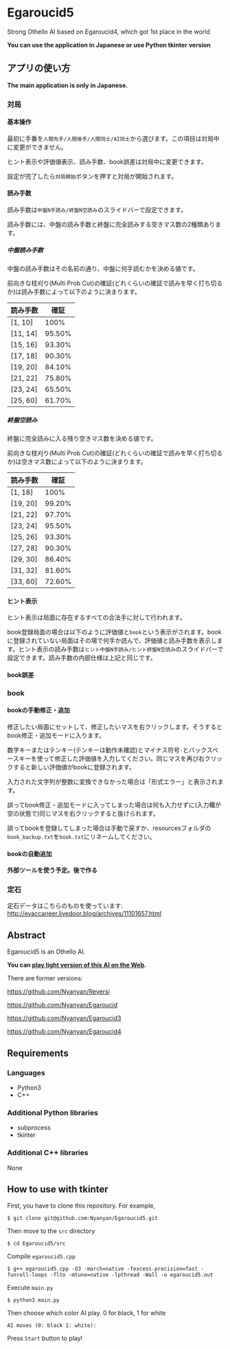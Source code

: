 # Egaroucid5
Strong Othello AI based on Egaroucid4, which got 1st place in the world

**You can use the application in Japanese or use Python tkinter version**



## アプリの使い方

**The main application is only in Japanese.**

### 対局

#### 基本操作

最初に手番を```人間先手/人間後手/人間同士/AI同士```から選びます。この項目は対局中に変更ができません。

ヒント表示や評価値表示、読み手数、book誤差は対局中に変更できます。

設定が完了したら```対局開始```ボタンを押すと対局が開始されます。



#### 読み手数

読み手数は```中盤N手読み/終盤N空読み```のスライドバーで設定できます。

読み手数には、中盤の読み手数と終盤に完全読みする空きマス数の2種類あります。

##### 中盤読み手数

中盤の読み手数はその名前の通り、中盤に何手読むかを決める値です。

前向きな枝刈り(Multi Prob Cut)の確証(どれくらいの確証で読みを早く打ち切るか)は読み手数によって以下のように決まります。

| 読み手数 | 確証   |
| -------- | ------ |
| [1, 10]  | 100%   |
| [11, 14] | 95.50% |
| [15, 16] | 93.30% |
| [17, 18] | 90.30% |
| [19, 20] | 84.10% |
| [21, 22] | 75.80% |
| [23, 24] | 65.50% |
| [25, 60] | 61.70% |

##### 終盤空読み

終盤に完全読みに入る残り空きマス数を決める値です。

前向きな枝刈り(Multi Prob Cut)の確証(どれくらいの確証で読みを早く打ち切るか)は空きマス数によって以下のように決まります。

| 読み手数 | 確証   |
| -------- | ------ |
| [1, 18]  | 100%   |
| [19, 20] | 99.20% |
| [21, 22] | 97.70% |
| [23, 24] | 95.50% |
| [25, 26] | 93.30% |
| [27, 28] | 90.30% |
| [29, 30] | 86.40% |
| [31, 32] | 81.60% |
| [33, 60] | 72.60% |



#### ヒント表示

ヒント表示は局面に存在するすべての合法手に対して行われます。

book登録局面の場合は以下のように評価値と```book```という表示がされます。bookに登録されていない局面はその場で何手か読んで、評価値と読み手数を表示します。ヒント表示の読み手数は```ヒント中盤N手読み/ヒント終盤N空読み```のスライドバーで設定できます。読み手数の内部仕様は上記と同じです。



#### book誤差







### book

#### bookの手動修正・追加

修正したい局面にセットして、修正したいマスを右クリックします。そうするとbook修正・追加モードに入ります。

数字キーまたはテンキー(テンキーは動作未確認)とマイナス符号```-```とバックスペースキーを使って修正した評価値を入力してください。同じマスを再び右クリックすると新しい評価値がbookに登録されます。

入力された文字列が整数に変換できなかった場合は「形式エラー」と表示されます。

誤ってbook修正・追加モードに入ってしまった場合は何も入力せずに(入力欄が空の状態で)同じマスを右クリックすると抜けられます。

誤ってbookを登録してしまった場合は手動で戻すか、resourcesフォルダの```book_backup.txt```を```book.txt```にリネームしてください。

#### bookの自動追加

**外部ツールを使う予定。後で作る**



### 定石

定石データはこちらのものを使っています: http://evaccaneer.livedoor.blog/archives/11101657.html



## Abstract

Egaroucid5 is an Othello AI.

**You can [play light version of this AI on the Web](https://www.egaroucid.nyanyan.dev/).**

There are former versions:

https://github.com/Nyanyan/Reversi

https://github.com/Nyanyan/Egaroucid

https://github.com/Nyanyan/Egaroucid3

https://github.com/Nyanyan/Egaroucid4



## Requirements

### Languages

* Python3
* C++

### Additional Python libraries

* subprocess
* tkinter

### Additional C++ libraries

None



## How to use with tkinter

First, you have to clone this repository. For example,

```
$ git clone git@github.com:Nyanyan/Egaroucid5.git
```

Then move to the ```src``` directory

```
$ cd Egaroucid5/src
```

Compile ```egaroucid5.cpp```

```
$ g++ egaroucid5.cpp -O3 -march=native -fexcess-precision=fast -funroll-loops -flto -mtune=native -lpthread -Wall -o egaroucid5.out
```

Execute ```main.py```

```
$ python3 main.py
```

Then choose which color AI play. 0 for black, 1 for white

```
AI moves (0: black 1: white): 
```

Press ```Start``` button to play!

